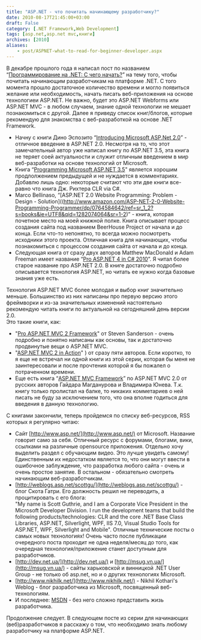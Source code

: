 ```yaml
---
title: "ASP.NET - что почитать начинающему разработчику?"
date: 2010-08-17T21:45:00+03:00
draft: False
category: [.NET Framework,Web Development]
tags: [asp.net,asp.net mvc,книги]
archives: [2010]
aliases:
    - post/ASPNET-what-to-read-for-beginner-developer.aspx
---
```



В декабре прошлого года я написал пост по названием “[Программирование на .NET: С чего начать?](http://blog.e0ne.info/post/dotnetframework-how-to-start.aspx)” на тему того, чтобы почитать начинающим разработчикам на платформе .NET. С того момента прошло достаточное количество времени и могло появиться желание или необходимость, начать писать веб-приложения на основе технологиеи ASP.NET. Не важно, будет это ASP.NET Webforms или ASP.NET MVC - в любом случаем, знание одной технологии не мешает познакомиться с другой. Далее я приведу список книг/блогов, которые рекомендую для знакомства с веб-разработкой на основе .NET Framework.

- Начну с книги Дино Эспозито “[Introducing Microsoft ASP.Net 2.0](http://www.amazon.com/Introducing-Microsoft-ASP-Net-2-0-Developer/dp/0735620245/ref=ntt_at_ep_dpi_10)” - отличное введение в ASP.NET 2.0. Несмотря на то, что этот замечательный автор уже написал книгу по ASP.NET 3.5, эта книга не теряет соей актуальности и служит отличным введением в мир веб-разработки на основе технологий от Microsoft.
- Книга “[Programming Microsoft ASP.NET 3.5](http://www.amazon.com/Programming-Microsoft-ASP-NET-Dino-Esposito/dp/0735625271/ref=ntt_at_ep_dpi_3)" является хорошим продлолжением предыдущей и не нуждается в комментариях. Добавлю лишь одно: некоторые считают что эти две книги все-равно что книга Дж. Рихтера CLR via C#. 
- Marco Bellinaso, “[ASP.NET 2.0 Website Programming: Problem - Design - Solution]((http://www.amazon.com/ASP-NET-2-0-Website-Programming-Programmer/dp/0764584642/ref=sr_1_2?s=books&ie=UTF8&qid=1282074064&sr=1-2)” - книга, которая почетное место на моей книжной полке. Книга описывает процесс создания сайта под названием BeerHouse Project от начала и до конца. Если что-то непонятно, то всегда можно посмотреть исходники этого проекта. Отличная книга для начинающих, чтобы познакомиться с процессом создания сайта от начала и до конца.
- Следующая книга от сразу двух авторов Matthew MacDonald и Adam Freeman имеет название “[Pro ASP.NET 4 in C# 2010](http://www.amazon.com/ASP-NET-2010-Fourth-Matthew-MacDonald/dp/1430225297/ref=sr_1_21?ie=UTF8&s=books&qid=1282073909&sr=8-21)”. Я читал более старое название про ASP.NET 2.0. В книге достаточно подробно описывается технология ASP.NET, но читать ее нужно когда базовые знания уже есть.

Технология ASP.NET MVC более молодая и выбор книг значительно меньше. Большинство из них написаны про первую версию этого фреймворки и из-за значительных изменений настоятельно рекомендую читать книги по актуальной на сегодняшний день версии 2.0.<br />Это такие книги, как:

- "[Pro ASP.NET MVC 2 Framework](http://www.amazon.com/ASP-NET-Framework-Second-Experts-Voice/dp/1430228865/ref=sr_1_5?s=books&ie=UTF8&qid=1282074716&sr=1-5)" от Steven Sanderson - очень подробно и понятно написаны как основы, так и достаточно продвинутые вещи о ASP.NET MVC. 
- "[ASP.NET MVC 2 in Action](http://www.amazon.com/ASP-NET-MVC-Action-Jeffrey-Palermo/dp/193518279X/ref=sr_1_4?s=books&ie=UTF8&qid=1282074716&sr=1-4)" ) от сразу пяти авторов. Если коротко, то я еще не встречал ни одной книги из этой серии, которая бы меня не заинтересовали и после прочтения которой я бы пожалел о потраченном времени.
- Еще есть книга “[ASP.NET MVC Framework](http://www.ozon.ru/context/detail/id/5183919/)” по ASP.NET MVC 2.0 от русских авторов Гайдара Магданурова и Владимира Юнева. Т.к. книгу только пролистал на балке, то никаких комметариев о ней писать не буду за исключением того, что она вполне годиться для введения в данную технологию. 

С книгами закончили, теперь пройдемся по списку веб-ресурсов, RSS которых я регулярно читаю:

- Сайт [http://www.asp.net/](http://www.asp.net/) от Microsoft. Название говорит само за себя. Отличный ресурс с форумами, блогами, вики, ссылками на различные opensource приложения. Отдельно хочу выделить раздел с обучающим видео. Это лучше увидеть самому! Единственным их недостатком является то, что они могут ввести в ошибочное заблуждение, что разработка любого сайта - очень и очень простое занятие. В остальном - обязательно смотреть начинающим веб-разработчикам.
- [http://weblogs.asp.net/scottgu/](http://weblogs.asp.net/scottgu/) - блог Скота Гатри. Его должность решил не переводить, а процитировать с его блога:<br />"My name is Scott Guthrie, and I am a Corporate Vice President in the Microsoft Developer Division. I run the development teams that build the following products/technologies: CLR and the core .NET Base Class Libraries, ASP.NET, Silverlight, WPF, IIS 7.0, Visual Studio Tools for ASP.NET, WPF, Silverlight and Mobile". Отличные технические посты о самых новых технологиях! Очень часто после публикации очередного поста проходит не одна неделя/месяц до того, как очередная технология/приложение станет доступным для разработчиков.
- [http://dev.net.ua/](http://dev.net.ua/) и [http://msug.vn.ua/](http://msug.vn.ua/) - сайты харьковской и винницкой .NET User Group - не только об asp.net, но и о других технологиях Microsoft.
- [http://www.nikhilk.net/](http://www.nikhilk.net/) - Nikhil Kothari's Weblog - блог разработчика из Microsoft, посвященный веб-технологиям.
- И последнее: [MSDN](http://msdn.mocrosoft.com/) - без него сложно представить жизь разработчика.

Продолжение следует. В следующем посте из серии для начинающих (веб)разработчиков я расскажу о том, что необходимо знать любому разработчику на платформе ASP.NET.

